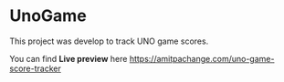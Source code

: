 # UnoGame

This project was develop to track UNO game scores.

You can find **Live preview** here https://amitpachange.com/uno-game-score-tracker
